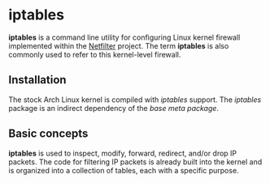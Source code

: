 # iptables

**iptables** is a command line utility for configuring Linux kernel firewall
implemented within the [Netfilter]() project. The term **iptables** is also
commonly used to refer to this kernel-level firewall.

## Installation

The stock Arch Linux kernel is compiled with _iptables_ support.
The _iptables_ package is an indirect dependency of the _base meta package_.

## Basic concepts

__iptables__ is used to inspect, modify, forward, redirect, and/or drop IP
packets. The code for filtering IP packets is already built into the kernel and
is organized into a collection of tables, each with a specific purpose.
